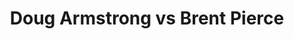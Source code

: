 ---
title: Doug Armstrong vs Brent Pierce
player1:
  name: Armstrong, Doug
  percent: 91
  wins: 1
  losses: 1
player2:
  name: Pierce, Brent
  percent: 87
  wins: 1
  losses: 1
games:
- player1:
    team: MB
    position: Lead
    percent: 88
    win: 1
    loss: 0
  player2:
    team: BC
    position: Third
    percent: 85
    win: 0
    loss: 1
  event: Brier
  year: 1998
  draw: Round Robin(1)
  score: BC 6 - MB 7
- player1:
    team: MB
    position: Lead
    percent: 94
    win: 0
    loss: 1
  player2:
    team: BC
    position: Third
    percent: 89
    win: 1
    loss: 0
  event: Brier
  year: 2000
  draw: Round Robin(16)
  score: BC 7 - MB 6
- player1:
    team: STO
    position: Lead
    percent: 85
    win: 1
    loss: 0
  player2:
    team: MCA
    position: Third
    percent: 88
    win: 0
    loss: 1
  event: Trials (Men)
  year: 2001
  draw: Round Robin(2)
  score: STO 9 - MCA 5
---